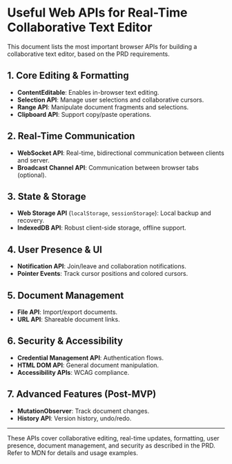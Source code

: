 # Useful Web APIs for Real-Time Collaborative Text Editor

This document lists the most important browser APIs for building a collaborative text editor, based on the PRD requirements.

## 1. Core Editing & Formatting
- **ContentEditable**: Enables in-browser text editing.
- **Selection API**: Manage user selections and collaborative cursors.
- **Range API**: Manipulate document fragments and selections.
- **Clipboard API**: Support copy/paste operations.

## 2. Real-Time Communication
- **WebSocket API**: Real-time, bidirectional communication between clients and server.
- **Broadcast Channel API**: Communication between browser tabs (optional).

## 3. State & Storage
- **Web Storage API** (`localStorage`, `sessionStorage`): Local backup and recovery.
- **IndexedDB API**: Robust client-side storage, offline support.

## 4. User Presence & UI
- **Notification API**: Join/leave and collaboration notifications.
- **Pointer Events**: Track cursor positions and colored cursors.

## 5. Document Management
- **File API**: Import/export documents.
- **URL API**: Shareable document links.

## 6. Security & Accessibility
- **Credential Management API**: Authentication flows.
- **HTML DOM API**: General document manipulation.
- **Accessibility APIs**: WCAG compliance.

## 7. Advanced Features (Post-MVP)
- **MutationObserver**: Track document changes.
- **History API**: Version history, undo/redo.

---

These APIs cover collaborative editing, real-time updates, formatting, user presence, document management, and security as described in the PRD. Refer to MDN for details and usage examples.

